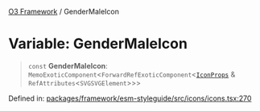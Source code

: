 [O3 Framework](../API.md) / GenderMaleIcon

# Variable: GenderMaleIcon

> `const` **GenderMaleIcon**: `MemoExoticComponent`\<`ForwardRefExoticComponent`\<[`IconProps`](../type-aliases/IconProps.md) & `RefAttributes`\<`SVGSVGElement`\>\>\>

Defined in: [packages/framework/esm-styleguide/src/icons/icons.tsx:270](https://github.com/its-kios09/openmrs-esm-core/blob/main/packages/framework/esm-styleguide/src/icons/icons.tsx#L270)
